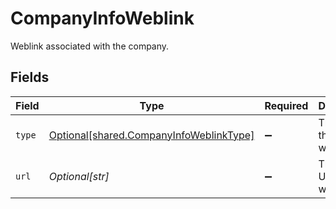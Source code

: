 # CompanyInfoWeblink

Weblink associated with the company.


## Fields

| Field                                                                                        | Type                                                                                         | Required                                                                                     | Description                                                                                  |
| -------------------------------------------------------------------------------------------- | -------------------------------------------------------------------------------------------- | -------------------------------------------------------------------------------------------- | -------------------------------------------------------------------------------------------- |
| `type`                                                                                       | [Optional[shared.CompanyInfoWeblinkType]](undefined/models/shared/companyinfoweblinktype.md) | :heavy_minus_sign:                                                                           | The type of the weblink.                                                                     |
| `url`                                                                                        | *Optional[str]*                                                                              | :heavy_minus_sign:                                                                           | The full URL for the weblink.                                                                |